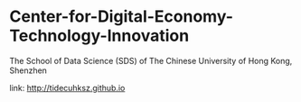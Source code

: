 # Center-for-Digital-Economy-Technology-Innovation
The School of Data Science (SDS) of The Chinese University of Hong Kong, Shenzhen

link: http://tidecuhksz.github.io
